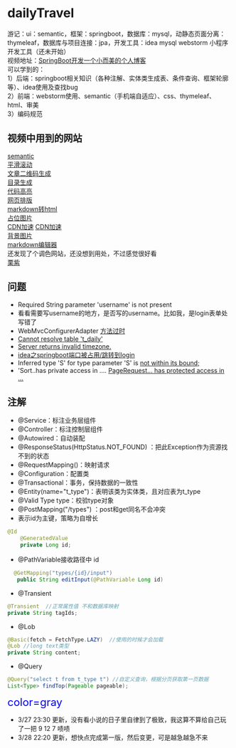 # dailyTravel
游记：ui：semantic，框架：springboot，数据库：mysql，动静态页面分离：thymeleaf，数据库与项目连接：jpa，开发工具：idea mysql webstorm 小程序开发工具（还未开始）
<br>
视频地址：[SpringBoot开发一个小而美的个人博客](https://www.bilibili.com/video/av72035869)<br>
可以学到的：<br>
1）后端：springboot相关知识（各种注解、实体类生成表、条件查询、框架轮廓等）、idea使用及查找bug<br>
2）前端：webstorm使用、semantic（手机端自适应）、css、thymeleaf、html、审美<br>
3）编码规范<br>

## 视频中用到的网站
[semantic](https://semantic-ui.com/)<br>
[平滑滚动](https://github.com/flesler/jquery.scrollTo)<br>
[文章二维码生成](http://davidshimjs.github.io/qrcodejs/)<br>
[目录生成](https://tscanlin.github.io/tocbot/)<br>
[代码高亮](https://github.com/PrismJS/prism)<br>
[网页排版](https://github.com/sofish/typo.css)<br>
[markdown转html](https://github.com/atlassian/commonmark-java)<br>
[占位图片](https://picsum.photos/)<br>
[CDN加速](https://www.bootcdn.cn/)  [CDN加速](https://www.jsdelivr.com/)<br>
[背景图片](https://www.toptal.com/designers/subtlepatterns/)<br>
[markdown编辑器](https://pandao.github.io/editor.md/)<br>
还发现了个调色网站，还没想到用处，不过感觉很好看<br>
[栗紫](http://zhongguose.com/#lizi)<br>
## 问题
+ Required String parameter 'username' is not present
+ 看看需要写username的地方，是否写的username。比如我，是login表单处写错了
+ WebMvcConfigurerAdapter [方法过时](https://blog.csdn.net/qq_38164123/article/details/80392904)
+ [Cannot resolve table 't_daily'](https://blog.csdn.net/moqianmoqian/article/details/105014348)
+ [Server returns invalid timezone.](https://blog.csdn.net/wsf0001/article/details/103391810)
+ [idea之springboot端口被占用/跳转到login](https://blog.csdn.net/moqianmoqian/article/details/104903180)
+ Inferred type 'S' for type parameter 'S' is [not within its bound;](https://blog.csdn.net/moxiaoya1314/article/details/80037290)
+ 'Sort..has private access in .... [PageRequest... has protected access in ...](https://blog.csdn.net/huoji555/article/details/103606786)
## 注解
+ @Service：标注业务层组件
+ @Controller：标注控制层组件
+ @Autowired：自动装配
+ @ResponseStatus(HttpStatus.NOT_FOUND) ：把此Exception作为资源找不到的状态
+ @RequestMapping()：映射请求
+ @Configuration：配置类
+ @Transactional：事务，保持数据的一致性
+ @Entity(name="t_type")：表明该类为实体类，且对应表为t_type
+ @Valid Type type：校验type对象
+ @PostMapping("/types") ：post和get同名不会冲突
+ 表示id为主键，策略为自增长
```java
@Id
    @GeneratedValue
    private Long id;
```
+ @PathVariable接收路径中 id
 ```java
   @GetMapping("types/{id}/input") 
    public String editInput(@PathVariable Long id)
```
+ @Transient
```java
@Transient  //正常属性值 不和数据库映射
private String tagIds;
```
+ @Lob
```java
@Basic(fetch = FetchType.LAZY)  //使用的时候才会加载
@Lob //long text类型
private String content;
```
+ @Query
```java
@Query("select t from t_type t") //自定义查询，根据分页获取第一页数据
List<Type> findTop(Pageable pageable);
```
<font color=blue size=5>color=gray</font>

+ 3/27 23:30 更新，没有看小说的日子里自律到了极致，我这算不算给自己玩了一把 9 12 7 啧啧 
+ 3/28 22:20 更新，想快点完成第一版，然后变更，可是越急越急不来 

